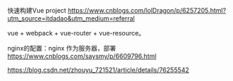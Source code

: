 
快速构建Vue project
https://www.cnblogs.com/lolDragon/p/6257205.html?utm_source=itdadao&utm_medium=referral



vue + webpack + vue-router + vue-resource。


nginx的配置：nginx 作为服务器，部署
https://www.cnblogs.com/saysmy/p/6609796.html


https://blog.csdn.net/zhouyu_721521/article/details/76255542